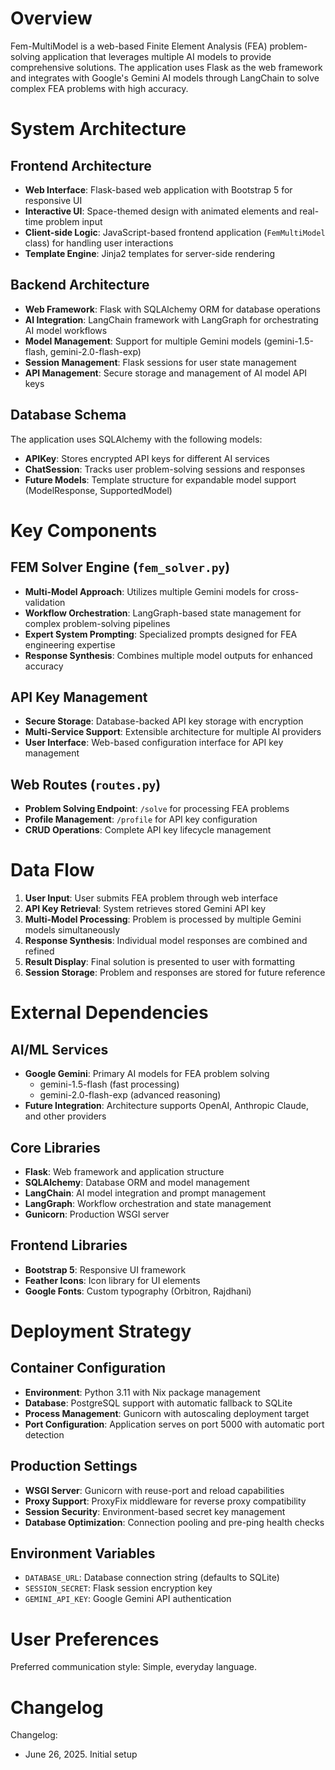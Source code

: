 # Overview

Fem-MultiModel is a web-based Finite Element Analysis (FEA) problem-solving application that leverages multiple AI models to provide comprehensive solutions. The application uses Flask as the web framework and integrates with Google's Gemini AI models through LangChain to solve complex FEA problems with high accuracy.

# System Architecture

## Frontend Architecture
- **Web Interface**: Flask-based web application with Bootstrap 5 for responsive UI
- **Interactive UI**: Space-themed design with animated elements and real-time problem input
- **Client-side Logic**: JavaScript-based frontend application (`FemMultiModel` class) for handling user interactions
- **Template Engine**: Jinja2 templates for server-side rendering

## Backend Architecture
- **Web Framework**: Flask with SQLAlchemy ORM for database operations
- **AI Integration**: LangChain framework with LangGraph for orchestrating AI model workflows
- **Model Management**: Support for multiple Gemini models (gemini-1.5-flash, gemini-2.0-flash-exp)
- **Session Management**: Flask sessions for user state management
- **API Management**: Secure storage and management of AI model API keys

## Database Schema
The application uses SQLAlchemy with the following models:
- **APIKey**: Stores encrypted API keys for different AI services
- **ChatSession**: Tracks user problem-solving sessions and responses
- **Future Models**: Template structure for expandable model support (ModelResponse, SupportedModel)

# Key Components

## FEM Solver Engine (`fem_solver.py`)
- **Multi-Model Approach**: Utilizes multiple Gemini models for cross-validation
- **Workflow Orchestration**: LangGraph-based state management for complex problem-solving pipelines
- **Expert System Prompting**: Specialized prompts designed for FEA engineering expertise
- **Response Synthesis**: Combines multiple model outputs for enhanced accuracy

## API Key Management
- **Secure Storage**: Database-backed API key storage with encryption
- **Multi-Service Support**: Extensible architecture for multiple AI providers
- **User Interface**: Web-based configuration interface for API key management

## Web Routes (`routes.py`)
- **Problem Solving Endpoint**: `/solve` for processing FEA problems
- **Profile Management**: `/profile` for API key configuration
- **CRUD Operations**: Complete API key lifecycle management

# Data Flow

1. **User Input**: User submits FEA problem through web interface
2. **API Key Retrieval**: System retrieves stored Gemini API key
3. **Multi-Model Processing**: Problem is processed by multiple Gemini models simultaneously
4. **Response Synthesis**: Individual model responses are combined and refined
5. **Result Display**: Final solution is presented to user with formatting
6. **Session Storage**: Problem and responses are stored for future reference

# External Dependencies

## AI/ML Services
- **Google Gemini**: Primary AI models for FEA problem solving
  - gemini-1.5-flash (fast processing)
  - gemini-2.0-flash-exp (advanced reasoning)
- **Future Integration**: Architecture supports OpenAI, Anthropic Claude, and other providers

## Core Libraries
- **Flask**: Web framework and application structure
- **SQLAlchemy**: Database ORM and model management
- **LangChain**: AI model integration and prompt management
- **LangGraph**: Workflow orchestration and state management
- **Gunicorn**: Production WSGI server

## Frontend Libraries
- **Bootstrap 5**: Responsive UI framework
- **Feather Icons**: Icon library for UI elements
- **Google Fonts**: Custom typography (Orbitron, Rajdhani)

# Deployment Strategy

## Container Configuration
- **Environment**: Python 3.11 with Nix package management
- **Database**: PostgreSQL support with automatic fallback to SQLite
- **Process Management**: Gunicorn with autoscaling deployment target
- **Port Configuration**: Application serves on port 5000 with automatic port detection

## Production Settings
- **WSGI Server**: Gunicorn with reuse-port and reload capabilities
- **Proxy Support**: ProxyFix middleware for reverse proxy compatibility
- **Session Security**: Environment-based secret key management
- **Database Optimization**: Connection pooling and pre-ping health checks

## Environment Variables
- `DATABASE_URL`: Database connection string (defaults to SQLite)
- `SESSION_SECRET`: Flask session encryption key
- `GEMINI_API_KEY`: Google Gemini API authentication

# User Preferences

Preferred communication style: Simple, everyday language.

# Changelog

Changelog:
- June 26, 2025. Initial setup